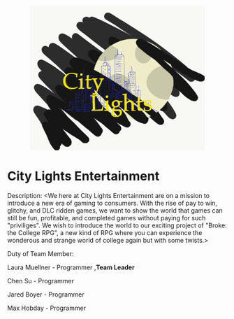 
<p align="center">
    <img
      alt= citylightslogo.png
      src= citylightslogo.png
      width="400"
    />
</p>

# City Lights Entertainment
Description: <We here at City Lights Entertainment are on a mission to introduce a new era of gaming to consumers. With the rise of pay to win, glitchy, and DLC ridden games, we want to show the world that games can still be fun, profitable, and completed games without paying for such "priviliges". We wish to introduce the world to our exciting project of "Broke: the College RPG", a new kind of RPG where you can experience the wonderous and strange world of college again but with some twists.>


Duty of Team Member:


Laura Muellner    -  Programmer ,**Team Leader**

Chen Su           -  Programmer

Jared Boyer       -  Programmer

Max Hobday        -  Programmer


